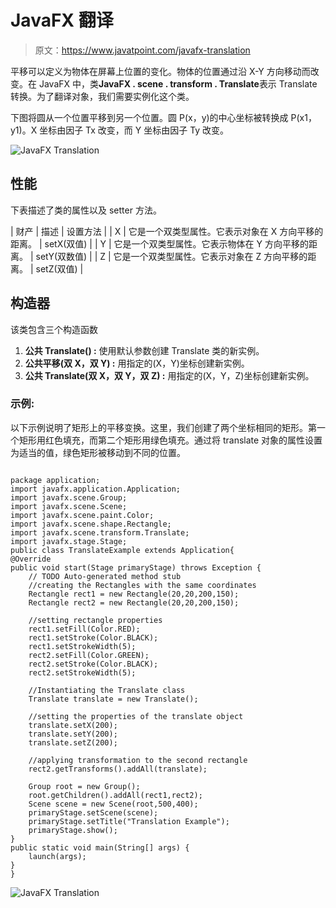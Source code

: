 # JavaFX 翻译

> 原文：<https://www.javatpoint.com/javafx-translation>

平移可以定义为物体在屏幕上位置的变化。物体的位置通过沿 X-Y 方向移动而改变。在 JavaFX 中，类**JavaFX . scene . transform . Translate**表示 Translate 转换。为了翻译对象，我们需要实例化这个类。

下图将圆从一个位置平移到另一个位置。圆 P(x，y)的中心坐标被转换成 P(x1，y1)。X 坐标由因子 Tx 改变，而 Y 坐标由因子 Ty 改变。

![JavaFX Translation](../img/ef0eeecb606d5d98ddfc3ea71fd9ca6a.png)

## 性能

下表描述了类的属性以及 setter 方法。

| 财产 | 描述 | 设置方法 |
| X | 它是一个双类型属性。它表示对象在 X 方向平移的距离。 | setX(双值) |
| Y | 它是一个双类型属性。它表示物体在 Y 方向平移的距离。 | setY(双数值) |
| Z | 它是一个双类型属性。它表示对象在 Z 方向平移的距离。 | setZ(双值) |

## 构造器

该类包含三个构造函数

1.  **公共 Translate() :** 使用默认参数创建 Translate 类的新实例。
2.  **公共平移(双 X，双 Y) :** 用指定的(X，Y)坐标创建新实例。
3.  **公共 Translate(双 X，双 Y，双 Z) :** 用指定的(X，Y，Z)坐标创建新实例。

### 示例:

以下示例说明了矩形上的平移变换。这里，我们创建了两个坐标相同的矩形。第一个矩形用红色填充，而第二个矩形用绿色填充。通过将 translate 对象的属性设置为适当的值，绿色矩形被移动到不同的位置。

```

package application;
import javafx.application.Application;
import javafx.scene.Group;
import javafx.scene.Scene;
import javafx.scene.paint.Color;
import javafx.scene.shape.Rectangle;
import javafx.scene.transform.Translate;
import javafx.stage.Stage;
public class TranslateExample extends Application{
@Override
public void start(Stage primaryStage) throws Exception {
	// TODO Auto-generated method stub
	//creating the Rectangles with the same coordinates
	Rectangle rect1 = new Rectangle(20,20,200,150);
	Rectangle rect2 = new Rectangle(20,20,200,150);

	//setting rectangle properties
	rect1.setFill(Color.RED);
	rect1.setStroke(Color.BLACK);
	rect1.setStrokeWidth(5);
	rect2.setFill(Color.GREEN);
	rect2.setStroke(Color.BLACK);
	rect2.setStrokeWidth(5);

	//Instantiating the Translate class 	
	Translate translate = new Translate();

	//setting the properties of the translate object	
	translate.setX(200);
	translate.setY(200);
	translate.setZ(200);

	//applying transformation to the second rectangle 
	rect2.getTransforms().addAll(translate);

	Group root = new Group();
	root.getChildren().addAll(rect1,rect2);
	Scene scene = new Scene(root,500,400);
	primaryStage.setScene(scene);
	primaryStage.setTitle("Translation Example");
	primaryStage.show();
}
public static void main(String[] args) {
	launch(args);
}
}

```

![JavaFX Translation](../img/a1e7db302e4d08e28f38597f6c912cfb.png)